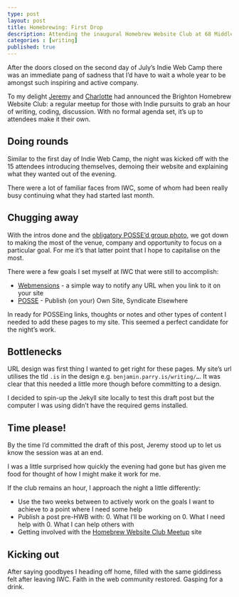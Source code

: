 ```yaml
---
type: post
layout: post
title: Homebrewing: First Drop
description: Attending the inaugural Homebrew Website Club at 68 Middle Street Brighton 
categories : [writing]
published: true
---
```


After the doors closed on the second day of July’s Indie Web Camp there was an immediate pang of sadness that I’d have to wait a whole year to be amongst such inspiring and active company.

To my delight [Jeremy](adactio.com) and [Charlotte](http://www.lottejackson.com/) had announced the Brighton Homebrew Website Club: a regular meetup for those with Indie pursuits to grab an hour of writing, coding, discussion. With no formal agenda set, it’s up to attendees make it their own.

## Doing rounds

Similar to the first day of Indie Web Camp, the night was kicked off with the 15 attendees introducing themselves, demoing their website and explaining what they wanted out of the evening.

There were a lot of familiar faces from IWC, some of whom had been really busy continuing what they had started last month.

## Chugging away

With the intros done and the [obligatory POSSE’d group photo](https://adactio.com/notes/9379), we got down to making the most of the venue, company and opportunity to focus on a particular goal. For me it’s that latter point that I hope to capitalise on the most.

There were a few goals I set myself at IWC that were still to accomplish:

* [Webmensions](https://indiewebcamp.com/webmention) - a simple way to notify any URL when you link to it on your site
* [POSSE](https://indiewebcamp.com/POSSE) - Publish (on your) Own Site, Syndicate Elsewhere

In ready for POSSEing links, thoughts or notes and other types of content I needed to add these pages to my site. This seemed a perfect candidate for the night’s work.

## Bottlenecks

URL design was first thing I wanted to get right for these pages. My site’s url utilises the tld `.is` in the design e.g. `benjamin.parry.is/writing/…`. It was clear that this needed a little more though before committing to a design.

I decided to spin-up the Jekyll site locally to test this draft post but the computer I was using didn’t have the required gems installed.

## Time please!

By the time I’d committed the draft of this post, Jeremy stood up to let us know the session was at an end.

I was a little surprised how quickly the evening had gone but has given me food for thought of how I might make it work for me.

If the club remains an hour, I approach the night a little differently:

* Use the two weeks between to actively work on the goals I want to achieve to a point where I need some help
* Publish a post pre-HWB with:
	0. What I’ll be working on
	0. What I need help with
	0. What I can help others with
* Getting involved with the [Homebrew Website Club Meetup](https://indiewebcamp.com/next-hwc) site

## Kicking out

After saying goodbyes I heading off home, filled with the same giddiness felt after leaving IWC. Faith in the web community restored. Gasping for a drink.
